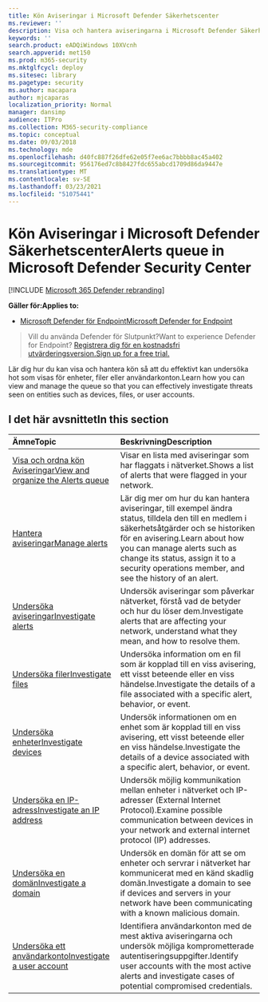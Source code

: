 ```yaml
---
title: Kön Aviseringar i Microsoft Defender Säkerhetscenter
ms.reviewer: ''
description: Visa och hantera aviseringarna i Microsoft Defender Säkerhetscenter
keywords: ''
search.product: eADQiWindows 10XVcnh
search.appverid: met150
ms.prod: m365-security
ms.mktglfcycl: deploy
ms.sitesec: library
ms.pagetype: security
ms.author: macapara
author: mjcaparas
localization_priority: Normal
manager: dansimp
audience: ITPro
ms.collection: M365-security-compliance
ms.topic: conceptual
ms.date: 09/03/2018
ms.technology: mde
ms.openlocfilehash: d40fc887f26dfe62e05f7ee6ac7bbbb8ac45a402
ms.sourcegitcommit: 956176ed7c8b8427fdc655abcd1709d86da9447e
ms.translationtype: MT
ms.contentlocale: sv-SE
ms.lasthandoff: 03/23/2021
ms.locfileid: "51075441"
---
```

# <a name="alerts-queue-in-microsoft-defender-security-center"></a><span data-ttu-id="178ec-103">Kön Aviseringar i Microsoft Defender Säkerhetscenter</span><span class="sxs-lookup"><span data-stu-id="178ec-103">Alerts queue in Microsoft Defender Security Center</span></span>

[!INCLUDE [Microsoft 365 Defender rebranding](../../includes/microsoft-defender.md)]

<span data-ttu-id="178ec-104">**Gäller för:**</span><span class="sxs-lookup"><span data-stu-id="178ec-104">**Applies to:**</span></span>
- [<span data-ttu-id="178ec-105">Microsoft Defender för Endpoint</span><span class="sxs-lookup"><span data-stu-id="178ec-105">Microsoft Defender for Endpoint</span></span>](https://go.microsoft.com/fwlink/p/?linkid=2154037)

> <span data-ttu-id="178ec-106">Vill du använda Defender för Slutpunkt?</span><span class="sxs-lookup"><span data-stu-id="178ec-106">Want to experience Defender for Endpoint?</span></span> [<span data-ttu-id="178ec-107">Registrera dig för en kostnadsfri utvärderingsversion.</span><span class="sxs-lookup"><span data-stu-id="178ec-107">Sign up for a free trial.</span></span>](https://www.microsoft.com/microsoft-365/windows/microsoft-defender-atp?ocid=docs-wdatp-exposedapis-abovefoldlink)

<span data-ttu-id="178ec-108">Lär dig hur du kan visa och hantera kön så att du effektivt kan undersöka hot som visas för enheter, filer eller användarkonton.</span><span class="sxs-lookup"><span data-stu-id="178ec-108">Learn how you can view and manage the queue so that you can effectively investigate threats seen on entities such as devices, files, or user accounts.</span></span>

## <a name="in-this-section"></a><span data-ttu-id="178ec-109">I det här avsnittet</span><span class="sxs-lookup"><span data-stu-id="178ec-109">In this section</span></span>
<span data-ttu-id="178ec-110">Ämne</span><span class="sxs-lookup"><span data-stu-id="178ec-110">Topic</span></span> | <span data-ttu-id="178ec-111">Beskrivning</span><span class="sxs-lookup"><span data-stu-id="178ec-111">Description</span></span> 
:---|:---
[<span data-ttu-id="178ec-112">Visa och ordna kön Aviseringar</span><span class="sxs-lookup"><span data-stu-id="178ec-112">View and organize the Alerts queue</span></span>](alerts-queue.md) | <span data-ttu-id="178ec-113">Visar en lista med aviseringar som har flaggats i nätverket.</span><span class="sxs-lookup"><span data-stu-id="178ec-113">Shows a list of alerts that were flagged in your network.</span></span>
[<span data-ttu-id="178ec-114">Hantera aviseringar</span><span class="sxs-lookup"><span data-stu-id="178ec-114">Manage alerts</span></span>](manage-alerts.md) | <span data-ttu-id="178ec-115">Lär dig mer om hur du kan hantera aviseringar, till exempel ändra status, tilldela den till en medlem i säkerhetsåtgärder och se historiken för en avisering.</span><span class="sxs-lookup"><span data-stu-id="178ec-115">Learn about how you can manage alerts such as change its status, assign it to a security operations member, and see the history of an alert.</span></span>
[<span data-ttu-id="178ec-116">Undersöka aviseringar</span><span class="sxs-lookup"><span data-stu-id="178ec-116">Investigate alerts</span></span>](investigate-alerts.md)| <span data-ttu-id="178ec-117">Undersök aviseringar som påverkar nätverket, förstå vad de betyder och hur du löser dem.</span><span class="sxs-lookup"><span data-stu-id="178ec-117">Investigate alerts that are affecting your network, understand what they mean, and how to resolve them.</span></span>
[<span data-ttu-id="178ec-118">Undersöka filer</span><span class="sxs-lookup"><span data-stu-id="178ec-118">Investigate files</span></span>](investigate-files.md)| <span data-ttu-id="178ec-119">Undersöka information om en fil som är kopplad till en viss avisering, ett visst beteende eller en viss händelse.</span><span class="sxs-lookup"><span data-stu-id="178ec-119">Investigate the details of a file associated with a specific alert, behavior, or event.</span></span> 
[<span data-ttu-id="178ec-120">Undersöka enheter</span><span class="sxs-lookup"><span data-stu-id="178ec-120">Investigate devices</span></span>](investigate-machines.md)| <span data-ttu-id="178ec-121">Undersök informationen om en enhet som är kopplad till en viss avisering, ett visst beteende eller en viss händelse.</span><span class="sxs-lookup"><span data-stu-id="178ec-121">Investigate the details of a device associated with a specific alert, behavior, or event.</span></span> 
[<span data-ttu-id="178ec-122">Undersöka en IP-adress</span><span class="sxs-lookup"><span data-stu-id="178ec-122">Investigate an IP address</span></span>](investigate-ip.md) | <span data-ttu-id="178ec-123">Undersök möjlig kommunikation mellan enheter i nätverket och IP-adresser (External Internet Protocol).</span><span class="sxs-lookup"><span data-stu-id="178ec-123">Examine possible communication between devices in your network and external internet protocol (IP) addresses.</span></span>
[<span data-ttu-id="178ec-124">Undersöka en domän</span><span class="sxs-lookup"><span data-stu-id="178ec-124">Investigate a domain</span></span>](investigate-domain.md) | <span data-ttu-id="178ec-125">Undersök en domän för att se om enheter och servrar i nätverket har kommunicerat med en känd skadlig domän.</span><span class="sxs-lookup"><span data-stu-id="178ec-125">Investigate a domain to see if devices and servers in your network have been communicating with a known malicious domain.</span></span> 
[<span data-ttu-id="178ec-126">Undersöka ett användarkonto</span><span class="sxs-lookup"><span data-stu-id="178ec-126">Investigate a user account</span></span>](investigate-user.md) | <span data-ttu-id="178ec-127">Identifiera användarkonton med de mest aktiva aviseringarna och undersök möjliga komprometterade autentiseringsuppgifter.</span><span class="sxs-lookup"><span data-stu-id="178ec-127">Identify user accounts with the most active alerts and investigate cases of potential compromised credentials.</span></span>  


